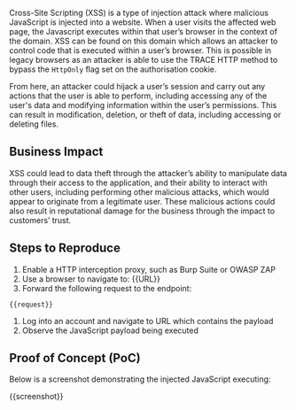 Cross-Site Scripting (XSS) is a type of injection attack where malicious JavaScript is injected into a website. When a user visits the affected web page, the Javascript executes within that user’s browser in the context of the domain. XSS can be found on this domain which allows an attacker to control code that is executed within a user’s browser. This is possible in legacy browsers as an attacker is able to use the TRACE HTTP method to bypass the `HttpOnly` flag set on the authorisation cookie.

From here, an attacker could hijack a user’s session and carry out any actions that the user is able to perform, including accessing any of the user's data and modifying information within the user’s permissions. This can result in modification, deletion, or theft of data, including accessing or deleting files.
  
## Business Impact

XSS could lead to data theft through the attacker’s ability to manipulate data through their access to the application, and their ability to interact with other users, including performing other malicious attacks, which would appear to originate from a legitimate user. These malicious actions could also result in reputational damage for the business through the impact to customers’ trust.

## Steps to Reproduce

1. Enable a HTTP interception proxy, such as Burp Suite or OWASP ZAP
1. Use a browser to navigate to: {{URL}}
1. Forward the following request to the endpoint:

```HTTP
{{request}}
```

1. Log into an account and navigate to URL which contains the payload
1. Observe the JavaScript payload being executed

## Proof of Concept (PoC)

Below is a screenshot demonstrating the injected JavaScript executing:

{{screenshot}}
